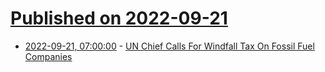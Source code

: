 # [Published on 2022-09-21](index.md)

* [2022-09-21, 07:00:00](https://news.slashdot.org/story/22/09/21/020245/un-chief-calls-for-windfall-tax-on-fossil-fuel-companies?utm_source=rss1.0mainlinkanon&utm_medium=feed) - [UN Chief Calls For Windfall Tax On Fossil Fuel Companies](https://news.slashdot.org/story/22/09/21/020245/un-chief-calls-for-windfall-tax-on-fossil-fuel-companies?utm_source=rss1.0mainlinkanon&utm_medium=feed)
